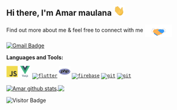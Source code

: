 ## Hi there, I'm Amar maulana <img src="Assets/Hi.gif" width="29px">

Find out more about me & feel free to connect with me <img align="center" src="Assets/Handshake.gif" height="33px" />


[![Gmail Badge](https://img.shields.io/badge/-amar.unpak@gmail.com-c14438?style=flat&logo=Gmail&logoColor=white&link=mailto:amar.unpak@gmail.com)](mailto:amar.unpak@gmail.com)

<p><strong>Languages and Tools:</strong></p>

<p>
<code><a href="https://developer.mozilla.org/en-US/docs/Web/JavaScript" target="_blank" rel="noreferrer"><img height="30" class="mb-4 mr-4 h-6 w-6 sm:h-10 sm:w-10" src="https://raw.githubusercontent.com/devicons/devicon/master/icons/javascript/javascript-original.svg" alt="javascript"></a></code>
<code><a href="https://vuejs.org/" target="_blank" rel="noreferrer"><img height="30" class="mb-4 mr-4 h-6 w-6 sm:h-10 sm:w-10" src="https://raw.githubusercontent.com/devicons/devicon/master/icons/vuejs/vuejs-original-wordmark.svg" alt="vuejs"></a></code>
<code><a href="https://flutter.dev" target="_blank" rel="noreferrer"><img height="30" class="mb-4 mr-4 h-6 w-6 sm:h-10 sm:w-10" src="https://www.vectorlogo.zone/logos/flutterio/flutterio-icon.svg" alt="flutter"></a></code>
 <code><a href="https://www.php.net" target="_blank" rel="noreferrer"><img height="30" class="mb-4 mr-4 h-6 w-6 sm:h-10 sm:w-10" src="https://raw.githubusercontent.com/github/explore/80688e429a7d4ef2fca1e82350fe8e3517d3494d/topics/php/php.png" alt="git"></a></code>
<code><a href="https://firebase.google.com/" target="_blank" rel="noreferrer"><img height="30" class="mb-4 mr-4 h-6 w-6 sm:h-10 sm:w-10" src="https://www.vectorlogo.zone/logos/firebase/firebase-icon.svg" alt="firebase"></a></code>
<code><a href="https://git-scm.com/" target="_blank" rel="noreferrer"><img height="30" class="mb-4 mr-4 h-6 w-6 sm:h-10 sm:w-10" src="https://www.vectorlogo.zone/logos/git-scm/git-scm-icon.svg" alt="git"></a></code>
 <code><a href="www.postgresql.org/" target="_blank" rel="noreferrer"><img height="30" class="mb-4 mr-4 h-6 w-6 sm:h-10 sm:w-10" src="https://upload.wikimedia.org/wikipedia/commons/thumb/2/29/Postgresql_elephant.svg/233px-Postgresql_elephant.svg.png" alt="git"></a></code>
</p>

<a href="https://github.com/amarmaulana95/github-readme-stats">
  <img align="center" src="https://github-readme-stats.vercel.app/api?username=amarmaulana95&count_private=true&show_icons=true&include_all_commits=true&theme=algolia" alt="Amar github stats" />
</a>
<a href="https://github.com/amarmaulana95/github-readme-stats">
  <img align="center" src="https://github-readme-stats.vercel.app/api/top-langs/?username=amarmaulana95&layout=compact&theme=algolia" />
</a>

![Visitor Badge](https://visitor-badge.laobi.icu/badge?page_id=amarmaulana95)
